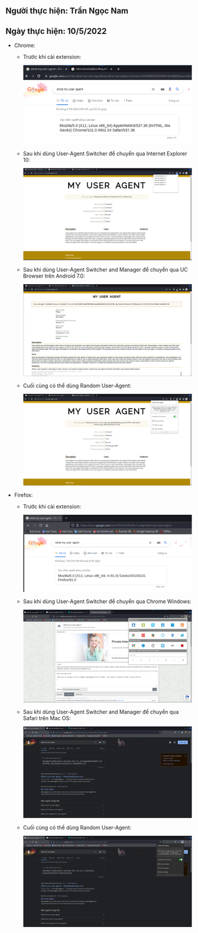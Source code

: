 ## Người thực hiện: Trần Ngọc Nam
## Ngày thực hiện: 10/5/2022

- Chrome:
  - Trước khi cài extension:
    
    ![CHESSE](img/2.png)

  - Sau khi dùng User-Agent Switcher để chuyển qua Internet Explorer 10:
    
    ![CHESSE](img/3.png)

  - Sau khi dùng User-Agent Switcher and Manager để chuyển qua UC Browser trên Android 7.0:
    
    ![CHESSE](img/4.png)

  - Cuối cùng có thể dùng Random User-Agent:
    
    ![CHESSE](img/5.png)

- Firefox:
  - Trước khi cài extension:
   
    ![CHESSE](img/6.png)

  - Sau khi dùng User-Agent Switcher để chuyển qua Chrome Windows:
  
    ![CHESSE](img/7.png)

  - Sau khi dùng User-Agent Switcher and Manager để chuyển qua Safari trên Mac OS:

    ![CHESSE](img/8.png)

  - Cuối cùng có thể dùng Random User-Agent:
  
    ![CHESSE](img/9.png)
    